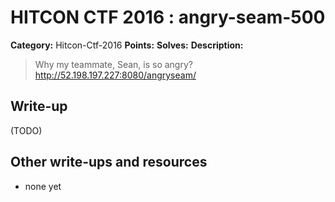 # HITCON CTF 2016 : angry-seam-500

**Category:** Hitcon-Ctf-2016
**Points:** 
**Solves:** 
**Description:**

> Why my teammate, Sean, is so angry? <http://52.198.197.227:8080/angryseam/>


## Write-up

(TODO)

## Other write-ups and resources

* none yet
